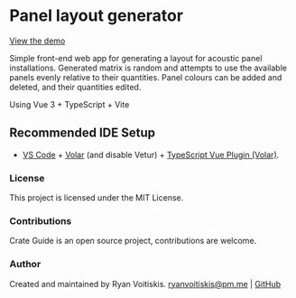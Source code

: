 # Panel layout generator

[View the demo](https://panel-layout-generator.com/)

Simple front-end web app for generating a layout for acoustic panel installations. Generated matrix is random and attempts to use the available panels evenly relative to their quantities. Panel colours can be added and deleted, and their quantities edited.

Using Vue 3 + TypeScript + Vite

## Recommended IDE Setup

- [VS Code](https://code.visualstudio.com/) + [Volar](https://marketplace.visualstudio.com/items?itemName=Vue.volar) (and disable Vetur) + [TypeScript Vue Plugin (Volar)](https://marketplace.visualstudio.com/items?itemName=Vue.vscode-typescript-vue-plugin).

### License

This project is licensed under the MIT License.

### Contributions

Crate Guide is an open source project, contributions are welcome.

### Author

Created and maintained by Ryan Voitiskis.
[ryanvoitiskis@pm.me](mailto:ryanvoitiskis@pm.me) | [GitHub](https://github.com/ryan-voitiskis)
